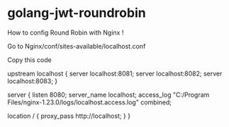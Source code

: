 # golang-jwt-roundrobin

How to config Round Robin with Nginx !


Go to Nginx/conf/sites-available/localhost.conf


Copy this code

upstream localhost {
  server localhost:8081;
  server localhost:8082;
  server localhost:8083;
}

server {
  listen          8080;
  server_name     localhost;
  access_log      "C:/Program Files/nginx-1.23.0/logs/localhost.access.log" combined;

  location / {
    proxy_pass      http://localhost;
  }
}
